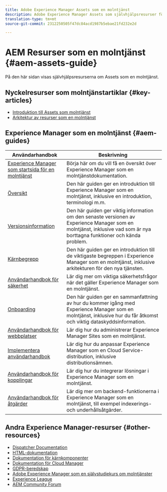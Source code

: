 ```yaml
---
title: Adobe Experience Manager Assets som en molntjänst
description: Adobe Experience Manager Assets som självhjälpsresurser för molntjänster och dokumentationslänkar
translation-type: tm+mt
source-git-commit: 2312250505f47dc84acd1987b5ebae21fd232e2d

---
```



# AEM Resurser som en molntjänst {#aem-assets-guide}

På den här sidan visas självhjälpsresurserna om Assets som en molntjänst.

## Nyckelresurser som molntjänstartiklar {#key-articles}

* [Introduktion till Assets som molntjänst](overview.md)
* [Arkitektur av resurser som en molntjänst](architecture.md)

## Experience Manager som en molntjänst {#aem-guides}

| Användarhandbok | Beskrivning |
|---|---|
| [Experience Manager som startsida för en molntjänst](/help/landing/home.md) | Börja här om du vill få en översikt över Experience Manager som en molntjänstdokumentation. |
| [Översikt](/help/overview/home.md) | Den här guiden ger en introduktion till Experience Manager som en molntjänst, inklusive en introduktion, terminologi m.m. |
| [Versionsinformation](/help/release-notes/home.md) | Den här guiden ger viktig information om den senaste versionen av Experience Manager som en molntjänst, inklusive vad som är nya borttagna funktioner och kända problem. |
| [Kärnbegrepp](/help/core-concepts/home.md) | Den här guiden ger en introduktion till de viktigaste begreppen i Experience Manager som en molntjänst, inklusive arkitekturen för den nya tjänsten. |
| [Användarhandbok för säkerhet](/help/security/home.md) | Lär dig mer om viktiga säkerhetsfrågor när det gäller Experience Manager som en molntjänst. |
| [Onboarding](/help/onboarding/home.md) | Den här guiden ger en sammanfattning av hur du kommer igång med Experience Manager som en molntjänst, inklusive hur du får åtkomst och viktig dataskyddsinformation. |
| [Användarhandbok för webbplatser](/help/sites-cloud/home.md) | Lär dig hur du administrerar Experience Manager Sites som en molntjänst. |
| [Implementera användarhandbok](/help/implementing/home.md) | Lär dig hur du anpassar Experience Manager som en Cloud Service-distribution, inklusive distributionsämnen. |
| [Användarhandbok för kopplingar](/help/connectors/home.md) | Lär dig hur du integrerar lösningar i Experience Manager som en molntjänst. |
| [Användarhandbok för åtgärder](/help/operations/home.md) | Lär dig mer om backend-funktionerna i Experience Manager som en molntjänst, till exempel indexerings- och underhållsåtgärder. |

## Andra Experience Manager-resurser {#other-resources}

* [Dispatcher Documentation](/help/implementing/dispatcher/overview.md)
* [HTML-dokumentation](https://docs.adobe.com/content/help/en/experience-manager-htl/using/overview.html)
* [Dokumentation för kärnkomponenter](https://docs.adobe.com/content/help/en/experience-manager-core-components/using/introduction.html)
* [Dokumentation för Cloud Manager](https://docs.adobe.com/content/help/en/experience-manager-cloud-manager/using/introduction-to-cloud-manager.html)
* [GDPR-beredskap](/help/onboarding/data-privacy-and-protection-readiness/aem-readiness.md)
* [Adobe Experience Manager som en självstudiekurs om molntjänster](https://docs.adobe.com/content/help/en/experience-manager-learn/cloud-service/overview.html)
* [Experience League](https://guided.adobe.com/?promoid=K42KVXHD&mv=other#solutions/experience-manager)
* [AEM Community Forum](https://forums.adobe.com/community/experience-cloud/marketing-cloud/experience-manager)
